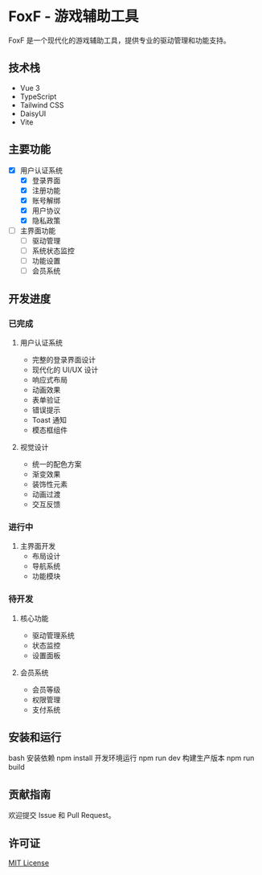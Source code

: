 # FoxF - 游戏辅助工具

FoxF 是一个现代化的游戏辅助工具，提供专业的驱动管理和功能支持。

## 技术栈

- Vue 3
- TypeScript
- Tailwind CSS
- DaisyUI
- Vite

## 主要功能

- [x] 用户认证系统
  - [x] 登录界面
  - [x] 注册功能
  - [x] 账号解绑
  - [x] 用户协议
  - [x] 隐私政策

- [ ] 主界面功能
  - [ ] 驱动管理
  - [ ] 系统状态监控
  - [ ] 功能设置
  - [ ] 会员系统

## 开发进度

### 已完成

1. 用户认证系统
   - 完整的登录界面设计
   - 现代化的 UI/UX 设计
   - 响应式布局
   - 动画效果
   - 表单验证
   - 错误提示
   - Toast 通知
   - 模态框组件

2. 视觉设计
   - 统一的配色方案
   - 渐变效果
   - 装饰性元素
   - 动画过渡
   - 交互反馈

### 进行中

1. 主界面开发
   - 布局设计
   - 导航系统
   - 功能模块

### 待开发

1. 核心功能
   - 驱动管理系统
   - 状态监控
   - 设置面板

2. 会员系统
   - 会员等级
   - 权限管理
   - 支付系统

## 安装和运行
bash
安装依赖
npm install
开发环境运行
npm run dev
构建生产版本
npm run build

## 贡献指南

欢迎提交 Issue 和 Pull Request。

## 许可证

[MIT License](LICENSE)